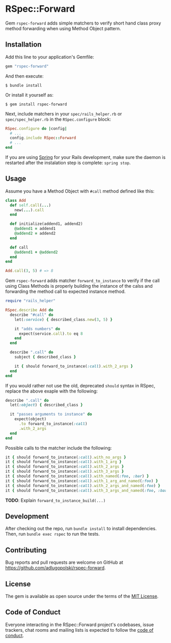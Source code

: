 # RSpec::Forward

Gem `rspec-forward` adds simple matchers to verify short hand class proxy
method forwarding when using Method Object pattern.

## Installation

Add this line to your application's Gemfile:

```ruby
gem "rspec-forward"
```

And then execute:

    $ bundle install

Or install it yourself as:

    $ gem install rspec-forward


Next, include matchers in your `spec/rails_helper.rb` or `spec/spec_helper.rb` in the
`RSpec.configure` block:

```ruby
RSpec.configure do |config|
  # ...
  config.include RSpec::Forward
  # ...
end
```

If you are using [Spring](https://github.com/rails/spring) for your Rails
development, make sure the daemon is restarted after the instalation step is
complete: `spring stop`.

## Usage

Assume you have a Method Object with `#call` method defined like this:

```ruby
class Add
  def self.call(...)
    new(...).call
  end

  def initialize(addend1, addend2)
    @addend1 = addend1
    @addend2 = addend2
  end

  def call
    @addend1 + @addend2
  end
end

Add.call(3, 5) # => 8
```

Gem `rspec-forward` adds matcher `forward_to_instance` to verify if the
call using Class Methods is properly building the instance of the calss and
forwarding the method call to expected instance method.

```ruby
require "rails_helper"

RSpec.describe Add do
  describe "#call" do
    let(:service) { described_class.new(3, 5) }

    it "adds numbers" do
      expect(service.call).to eq 8
    end
  end

  describe ".call" do
    subject { described_class }

    it { should forward_to_instance(:call).with_2_args }
  end
end
```

If you would rather not use the old, deprecated
`should` syntax in RSpec, replace the above exaple with the following:

```ruby
describe ".call" do
  let(:object) { described_class }

  it "passes arguments to instance" do
    expect(object)
      .to forward_to_instance(:call)
      .with_2_args
  end
end
```

Possible calls to the matcher include the following:

```ruby
it { should forward_to_instance(:call).with_no_args }
it { should forward_to_instance(:call).with_1_arg }
it { should forward_to_instance(:call).with_2_args }
it { should forward_to_instance(:call).with_3_args }
it { should forward_to_instance(:call).with_named(:foo, :bar) }
it { should forward_to_instance(:call).with_1_arg_and_named(:foo) }
it { should forward_to_instance(:call).with_2_args_and_named(:foo) }
it { should forward_to_instance(:call).with_3_args_and_named(:foo, :bar) }
```

**TODO**: Explain `forward_to_instance_build(...)`

## Development

After checking out the repo, run `bundle install` to install dependencies. Then, run
`bundle exec rspec` to run the tests.

## Contributing

Bug reports and pull requests are welcome on GitHub at
https://github.com/adlugopolski/rspec-forward.

## License

The gem is available as open source under the terms of the [MIT License](https://opensource.org/licenses/MIT).

## Code of Conduct

Everyone interacting in the RSpec::Forward project's codebases, issue
trackers, chat rooms and mailing lists is expected to follow the [code of
conduct](https://github.com/adlugopolski/rspec-forward/blob/master/CODE_OF_CONDUCT.md).

